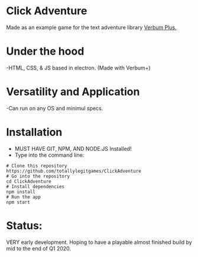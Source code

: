 # Click Adventure

Made as an example game for the text adventure library [Verbum Plus.](https://github.com/totallylegitgames/verbumplus)

# Under the hood
-HTML, CSS, & JS based in electron. (Made with Verbum+)

# Versatility and Application
-Can run on any OS and minimul specs.

# Installation
- MUST HAVE GIT, NPM, AND NODE.JS Installed!
- Type into the command line:

```
# Clone this repository
https://github.com/totallylegitgames/ClickAdventure
# Go into the repository
cd ClickAdventure
# Install dependencies
npm install
# Run the app
npm start
```
# Status: 
VERY early development. Hoping to have a playable almost finished build by mid to the end of Q1 2020.
